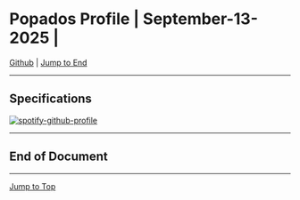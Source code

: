 
<!-- markdownlint-disable MD033 -->
<!-- markdownlint-disable MD036 -->
<!-- markdownlint-disable MD041 -->
<div id="top-of-doc"></div>

# Popados Profile | September-13-2025 |

[Github](https://github.com/popados) | [Jump to End](#end-of-doc)

***

## Specifications

[![spotify-github-profile](https://spotify-github-profile.kittinanx.com/api/view?uid=1227087812&cover_image=true&theme=novatorem&show_offline=true&background_color=121212&interchange=false&bar_color=53b14f&bar_color_cover=true)](https://spotify-github-profile.kittinanx.com/api/view?uid=1227087812&redirect=true)

***

## End of Document

***

[Jump to Top](#top-of-doc)

<div id="end-of-doc"></div>
